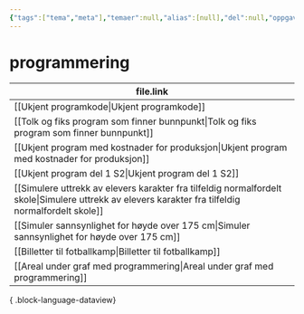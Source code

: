 ```yaml
---
{"tags":["tema","meta"],"temaer":null,"alias":[null],"del":null,"oppgave":null,"fag":null,"eksamen":null,"dg-publish":true,"title":"programmering","date":"2023-06-01","modified":"2023-06-01","permalink":"/temaer/programmering/","dgPassFrontmatter":true}
---
```



# programmering
| file.link                                                                                                                                             |
| ----------------------------------------------------------------------------------------------------------------------------------------------------- |
| [[Ukjent programkode\|Ukjent programkode]]                                                                                                         |
| [[Tolk og fiks program som finner bunnpunkt\|Tolk og fiks program som finner bunnpunkt]]                                                           |
| [[Ukjent program med kostnader for produksjon\|Ukjent program med kostnader for produksjon]]                                                       |
| [[Ukjent program del 1 S2\|Ukjent program del 1 S2]]                                                                                               |
| [[Simulere uttrekk av elevers karakter fra tilfeldig normalfordelt skole\|Simulere uttrekk av elevers karakter fra tilfeldig normalfordelt skole]] |
| [[Simuler sannsynlighet for høyde over 175 cm\|Simuler sannsynlighet for høyde over 175 cm]]                                                       |
| [[Billetter til fotballkamp\|Billetter til fotballkamp]]                                                                                           |
| [[Areal under graf med programmering\|Areal under graf med programmering]]                                                                         |

{ .block-language-dataview}
